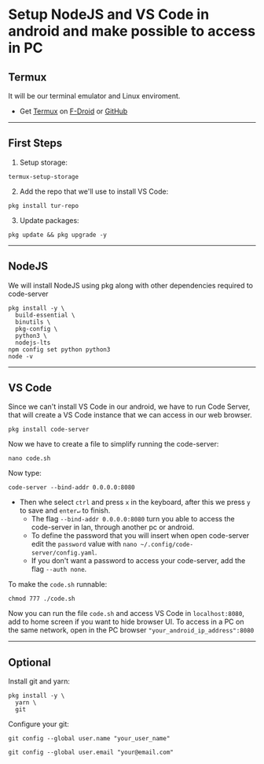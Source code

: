 # Setup NodeJS and VS Code in android and make possible to access in PC

## Termux
It will be our terminal emulator and Linux enviroment.

- Get [Termux](https://termux.dev/) on [F-Droid](https://f-droid.org/en/packages/com.termux/) or [GitHub](https://github.com/termux/termux-app#github)
----
## First Steps
1. Setup storage:
```
termux-setup-storage
```
2. Add the repo that we'll use to install VS Code:
```
pkg install tur-repo
```
3. Update packages:
```
pkg update && pkg upgrade -y
```

----
## NodeJS
We will install NodeJS using pkg along with other dependencies required to code-server
```
pkg install -y \
  build-essential \
  binutils \
  pkg-config \
  python3 \
  nodejs-lts
npm config set python python3
node -v
```


----
## VS Code
Since we can't install VS Code in our android, we have to run Code Server, that will create a VS Code instance that we can access in our web browser.

```
pkg install code-server
```
Now we have to create a file to simplify running the code-server:
```
nano code.sh
```
Now type:
```
code-server --bind-addr 0.0.0.0:8080
```
- Then whe select `ctrl` and press `x` in the keyboard, after this we press `y` to save and `enter↵` to finish.
  * The flag `--bind-addr 0.0.0.0:8080` turn you able to access 
  the code-server in lan, through another pc or android. 
  * To define the password that you will insert when open code-server edit the `password` value with `nano ~/.config/code-server/config.yaml`.
  * If you don't want a password to access your code-server, add the flag `--auth none`.

To make the `code.sh` runnable:
```
chmod 777 ./code.sh
```
Now you can run the file `code.sh` and access VS Code in `localhost:8080`, add to home screen if you want to hide browser UI. To access in a PC on the same network, open in the PC browser `"your_android_ip_address":8080`

----
## Optional
Install git and yarn:
```
pkg install -y \
  yarn \
  git
```

Configure your git:

```
git config --global user.name "your_user_name"
```
```
git config --global user.email "your@email.com"
```
